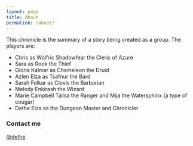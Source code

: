 ```yaml
---
layout: page
title: About
permalink: /about/
---
```


This chronicle is the summary of a story being created as a group. The players
are:

* Chris as Wolfric Shadowfear the Cleric of Azure
* Sara as Rook the Thief
* Gloria Kalmar as Chameleon the Druid
* Azlen Elza as Tsafnur the Bard
* Sarah Felkar as Clovis the Barbarian
* Melody Enkirash the Wizard
* Marie Campbell Talisa the Ranger and Mija the Watersphinx (a type of cougar)
* Dethe Elza as the Dungeon Master and Chronicler

### Contact me

[@dethe](https://twitter.com/dethe)
